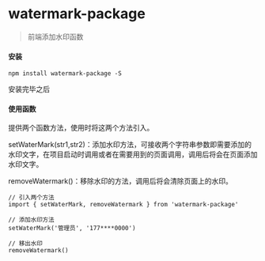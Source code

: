 # watermark-package

> 前端添加水印函数

#### 安装

```
npm install watermark-package -S
```

安装完毕之后

#### 使用函数

提供两个函数方法，使用时将这两个方法引入。

setWaterMark(str1,str2)：添加水印方法，可接收两个字符串参数即需要添加的水印文字，在项目启动时调用或者在需要用到的页面调用，调用后将会在页面添加水印文字。

removeWatermark()：移除水印的方法，调用后将会清除页面上的水印。

```
// 引入两个方法
import { setWaterMark, removeWatermark } from 'watermark-package'

// 添加水印方法
setWaterMark('管理员', '177****0000')

// 移出水印
removeWatermark()
```



#### 

#### 



